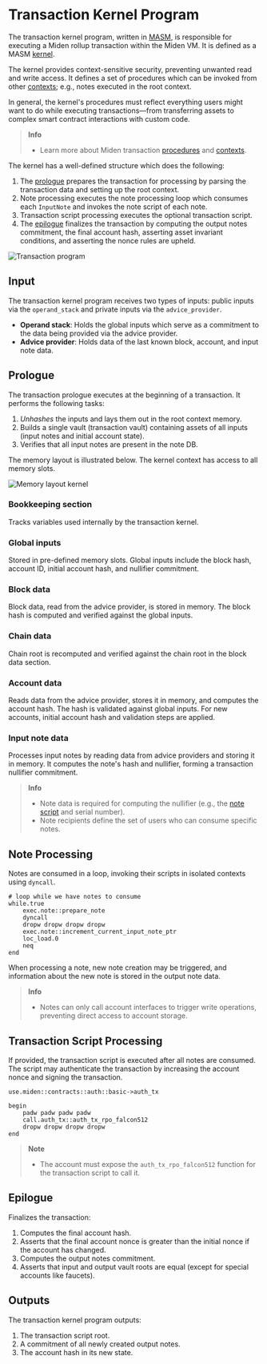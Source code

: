 # Transaction Kernel Program

The transaction kernel program, written in [MASM](https://0xpolygonmiden.github.io/miden-vm/user_docs/assembly/main.html), is responsible for executing a Miden rollup transaction within the Miden VM. It is defined as a MASM [kernel](https://0xpolygonmiden.github.io/miden-vm/user_docs/assembly/execution_contexts.html#kernels).

The kernel provides context-sensitive security, preventing unwanted read and write access. It defines a set of procedures which can be invoked from other [contexts](https://0xpolygonmiden.github.io/miden-vm/user_docs/assembly/execution_contexts.html#execution-contexts); e.g., notes executed in the root context.

In general, the kernel's procedures must reflect everything users might want to do while executing transactions—from transferring assets to complex smart contract interactions with custom code.

> **Info**
> - Learn more about Miden transaction [procedures](procedures.md) and [contexts](contexts.md).

The kernel has a well-defined structure which does the following:

1. The [prologue](#prologue) prepares the transaction for processing by parsing the transaction data and setting up the root context.
2. Note processing executes the note processing loop which consumes each `InputNote` and invokes the note script of each note.
3. Transaction script processing executes the optional transaction script.
4. The [epilogue](#epilogue) finalizes the transaction by computing the output notes commitment, the final account hash, asserting asset invariant conditions, and asserting the nonce rules are upheld.

![Transaction program](../../img/architecture/transaction/transaction-program.png)

## Input

The transaction kernel program receives two types of inputs: public inputs via the `operand_stack` and private inputs via the `advice_provider`.

- **Operand stack**: Holds the global inputs which serve as a commitment to the data being provided via the advice provider.
- **Advice provider**: Holds data of the last known block, account, and input note data.

## Prologue

The transaction prologue executes at the beginning of a transaction. It performs the following tasks:

1. _Unhashes_ the inputs and lays them out in the root context memory.
2. Builds a single vault (transaction vault) containing assets of all inputs (input notes and initial account state).
3. Verifies that all input notes are present in the note DB.

The memory layout is illustrated below. The kernel context has access to all memory slots.

![Memory layout kernel](../../img/architecture/transaction/memory-layout-kernel.png)

### Bookkeeping section

Tracks variables used internally by the transaction kernel.

### Global inputs

Stored in pre-defined memory slots. Global inputs include the block hash, account ID, initial account hash, and nullifier commitment.

### Block data

Block data, read from the advice provider, is stored in memory. The block hash is computed and verified against the global inputs.

### Chain data

Chain root is recomputed and verified against the chain root in the block data section.

### Account data

Reads data from the advice provider, stores it in memory, and computes the account hash. The hash is validated against global inputs. For new accounts, initial account hash and validation steps are applied.

### Input note data

Processes input notes by reading data from advice providers and storing it in memory. It computes the note's hash and nullifier, forming a transaction nullifier commitment.

> **Info**
> - Note data is required for computing the nullifier (e.g., the [note script](../notes.md#main-script) and serial number).
> - Note recipients define the set of users who can consume specific notes.

## Note Processing

Notes are consumed in a loop, invoking their scripts in isolated contexts using `dyncall`.

```arduino
# loop while we have notes to consume
while.true
    exec.note::prepare_note
    dyncall
    dropw dropw dropw dropw
    exec.note::increment_current_input_note_ptr
    loc_load.0
    neq
end
```

When processing a note, new note creation may be triggered, and information about the new note is stored in the output note data.

> **Info**
> - Notes can only call account interfaces to trigger write operations, preventing direct access to account storage.

## Transaction Script Processing

If provided, the transaction script is executed after all notes are consumed. The script may authenticate the transaction by increasing the account nonce and signing the transaction.

```arduino
use.miden::contracts::auth::basic->auth_tx

begin
    padw padw padw padw
    call.auth_tx::auth_tx_rpo_falcon512
    dropw dropw dropw dropw
end
```

> **Note**
> - The account must expose the `auth_tx_rpo_falcon512` function for the transaction script to call it.

## Epilogue

Finalizes the transaction:

1. Computes the final account hash.
2. Asserts that the final account nonce is greater than the initial nonce if the account has changed.
3. Computes the output notes commitment.
4. Asserts that input and output vault roots are equal (except for special accounts like faucets).

## Outputs

The transaction kernel program outputs:

1. The transaction script root.
2. A commitment of all newly created output notes.
3. The account hash in its new state.
